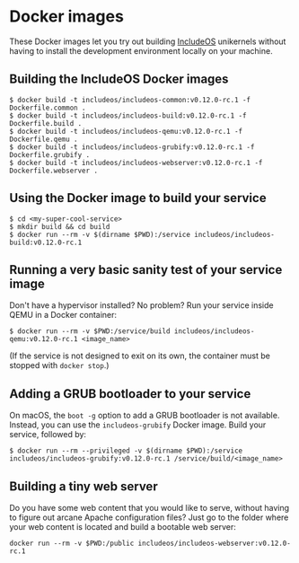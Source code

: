 # Docker images

These Docker images let you try out building [IncludeOS](https://github.com/hioa-cs/IncludeOS/) unikernels without having to install the development environment locally on your machine.

## Building the IncludeOS Docker images

```
$ docker build -t includeos/includeos-common:v0.12.0-rc.1 -f Dockerfile.common .
$ docker build -t includeos/includeos-build:v0.12.0-rc.1 -f Dockerfile.build .
$ docker build -t includeos/includeos-qemu:v0.12.0-rc.1 -f Dockerfile.qemu .
$ docker build -t includeos/includeos-grubify:v0.12.0-rc.1 -f Dockerfile.grubify .
$ docker build -t includeos/includeos-webserver:v0.12.0-rc.1 -f Dockerfile.webserver .
```

## Using the Docker image to build your service

```
$ cd <my-super-cool-service>
$ mkdir build && cd build
$ docker run --rm -v $(dirname $PWD):/service includeos/includeos-build:v0.12.0-rc.1
```

## Running a very basic sanity test of your service image

Don't have a hypervisor installed? No problem? Run your service inside QEMU in a Docker container:

```
$ docker run --rm -v $PWD:/service/build includeos/includeos-qemu:v0.12.0-rc.1 <image_name>
```

(If the service is not designed to exit on its own, the container must be stopped with `docker stop`.)

## Adding a GRUB bootloader to your service

On macOS, the `boot -g` option to add a GRUB bootloader is not available. Instead, you can use the `includeos-grubify` Docker image. Build your service, followed by:

```
$ docker run --rm --privileged -v $(dirname $PWD):/service includeos/includeos-grubify:v0.12.0-rc.1 /service/build/<image_name>
```

## Building a tiny web server

Do you have some web content that you would like to serve, without having to figure out arcane Apache configuration files? Just go to the folder where your web content is located and build a bootable web server:

```
docker run --rm -v $PWD:/public includeos/includeos-webserver:v0.12.0-rc.1
```
